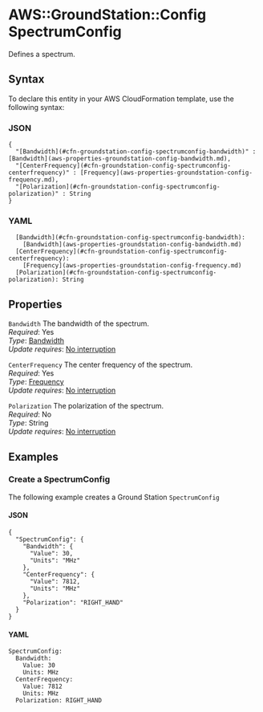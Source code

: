 # AWS::GroundStation::Config SpectrumConfig<a name="aws-properties-groundstation-config-spectrumconfig"></a>

 Defines a spectrum\. 

## Syntax<a name="aws-properties-groundstation-config-spectrumconfig-syntax"></a>

To declare this entity in your AWS CloudFormation template, use the following syntax:

### JSON<a name="aws-properties-groundstation-config-spectrumconfig-syntax.json"></a>

```
{
  "[Bandwidth](#cfn-groundstation-config-spectrumconfig-bandwidth)" : [Bandwidth](aws-properties-groundstation-config-bandwidth.md),
  "[CenterFrequency](#cfn-groundstation-config-spectrumconfig-centerfrequency)" : [Frequency](aws-properties-groundstation-config-frequency.md),
  "[Polarization](#cfn-groundstation-config-spectrumconfig-polarization)" : String
}
```

### YAML<a name="aws-properties-groundstation-config-spectrumconfig-syntax.yaml"></a>

```
  [Bandwidth](#cfn-groundstation-config-spectrumconfig-bandwidth): 
    [Bandwidth](aws-properties-groundstation-config-bandwidth.md)
  [CenterFrequency](#cfn-groundstation-config-spectrumconfig-centerfrequency): 
    [Frequency](aws-properties-groundstation-config-frequency.md)
  [Polarization](#cfn-groundstation-config-spectrumconfig-polarization): String
```

## Properties<a name="aws-properties-groundstation-config-spectrumconfig-properties"></a>

`Bandwidth`  <a name="cfn-groundstation-config-spectrumconfig-bandwidth"></a>
 The bandwidth of the spectrum\.   
*Required*: Yes  
*Type*: [Bandwidth](aws-properties-groundstation-config-bandwidth.md)  
*Update requires*: [No interruption](https://docs.aws.amazon.com/AWSCloudFormation/latest/UserGuide/using-cfn-updating-stacks-update-behaviors.html#update-no-interrupt)

`CenterFrequency`  <a name="cfn-groundstation-config-spectrumconfig-centerfrequency"></a>
 The center frequency of the spectrum\.   
*Required*: Yes  
*Type*: [Frequency](aws-properties-groundstation-config-frequency.md)  
*Update requires*: [No interruption](https://docs.aws.amazon.com/AWSCloudFormation/latest/UserGuide/using-cfn-updating-stacks-update-behaviors.html#update-no-interrupt)

`Polarization`  <a name="cfn-groundstation-config-spectrumconfig-polarization"></a>
 The polarization of the spectrum\.   
*Required*: No  
*Type*: String  
*Update requires*: [No interruption](https://docs.aws.amazon.com/AWSCloudFormation/latest/UserGuide/using-cfn-updating-stacks-update-behaviors.html#update-no-interrupt)

## Examples<a name="aws-properties-groundstation-config-spectrumconfig--examples"></a>

### Create a SpectrumConfig<a name="aws-properties-groundstation-config-spectrumconfig--examples--Create_a_SpectrumConfig"></a>

The following example creates a Ground Station `SpectrumConfig`

#### JSON<a name="aws-properties-groundstation-config-spectrumconfig--examples--Create_a_SpectrumConfig--json"></a>

```
{
  "SpectrumConfig": {
    "Bandwidth": {
      "Value": 30,
      "Units": "MHz"
    },
    "CenterFrequency": {
      "Value": 7812,
      "Units": "MHz"
    },
    "Polarization": "RIGHT_HAND"
  }
}
```

#### YAML<a name="aws-properties-groundstation-config-spectrumconfig--examples--Create_a_SpectrumConfig--yaml"></a>

```
SpectrumConfig:
  Bandwidth:
    Value: 30
    Units: MHz
  CenterFrequency:
    Value: 7812
    Units: MHz
  Polarization: RIGHT_HAND
```